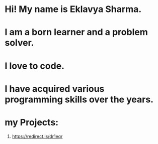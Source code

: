 # Hi! My name is Eklavya Sharma.
# I am a born learner and a problem solver.
# I love to code. 
# I have acquired various programming skills over the years.

# my Projects:
1. https://redirect.is/dr1eqr

